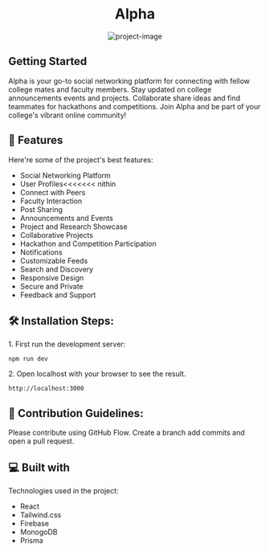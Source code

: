 <h1 align="center" id="title">Alpha</h1>

<p align="center"><img src="https://socialify.git.ci/Alpha-o9/beta-version/image?description=1&amp;font=Source%20Code%20Pro&amp;forks=1&amp;issues=1&amp;language=1&amp;name=1&amp;owner=1&amp;pattern=Circuit%20Board&amp;pulls=1&amp;stargazers=1&amp;theme=Dark" alt="project-image"></p>

## Getting Started


<p id="description">Alpha is your go-to social networking platform for connecting with fellow college mates and faculty members. Stay updated on college announcements events and projects. Collaborate share ideas and find teammates for hackathons and competitions. Join Alpha and be part of your college's vibrant online community!</p>

  
  
<h2>🧐 Features</h2>

Here're some of the project's best features:

*   Social Networking Platform
*   User Profiles<<<<<<< nithin
*   Connect with Peers
*   Faculty Interaction
*   Post Sharing
*   Announcements and Events
*   Project and Research Showcase
*   Collaborative Projects
*   Hackathon and Competition Participation
*   Notifications
*   Customizable Feeds
*   Search and Discovery
*   Responsive Design
*   Secure and Private
*   Feedback and Support

<h2>🛠️ Installation Steps:</h2>

<p>1. First run the development server:</p>

```
npm run dev
```

<p>2. Open localhost with your browser to see the result.</p>

```
http://localhost:3000
```

<h2>🍰 Contribution Guidelines:</h2>

Please contribute using GitHub Flow. Create a branch add commits and open a pull request.

  
  
<h2>💻 Built with</h2>

Technologies used in the project:

*   React
*   Tailwind.css
*   Firebase
*   MonogoDB
*   Prisma